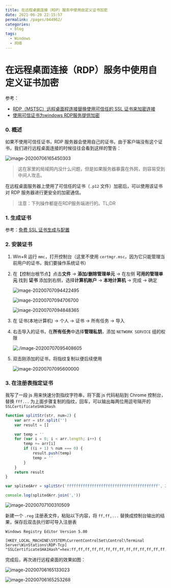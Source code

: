 ```yaml
---
title: 在远程桌面连接（RDP）服务中使用自定义证书加密
date: 2021-06-20 22:15:57
permalink: /pages/044962/
categories:
  - blog
tags:
  - Windows
  - 网络
---
```

# 在远程桌面连接（RDP）服务中使用自定义证书加密

参考：

- [RDP（MSTSC）远程桌面程连接替换使用可信任的 SSL 证书来加密连接](https://vircloud.net/exp/rdp-ssl.html)
- [使用可信证书为windows RDP服务提供加密](https://ngx.hk/2017/01/05/%E4%BD%BF%E7%94%A8%E5%8F%AF%E4%BF%A1%E8%AF%81%E4%B9%A6%E4%B8%BAwindows-rdp%E6%9C%8D%E5%8A%A1%E6%8F%90%E4%BE%9B%E5%8A%A0%E5%AF%86.html)

### 0. 概述

如果不使用可信任证书，RDP 服务器会使用自己的证书，由于客户端没有这个证书，我们进行远程桌面连接的时候往往会看到这样的警告：

![image-20200706165450303](./windows-rdp-ssl.assets/image-20200706165450303.png)

> 这在家里的局域网内没什么问题，但是如果服务器暴露在外网，则容易受到中间人攻击。

在远程桌面服务器上使用了可信任的证书（`.p12` 文件）加密后，可以使用该证书对 RDP 服务器进行更安全的加密通信。

> 注意：下列操作都是在RDP服务端进行的。TL;DR

### 1. 生成证书

参考：[免费 SSL 证书生成与配置](../manual/free-ssl.md)

### 2. 安装证书

1. Win+R 运行 `mmc`，打开控制台（这里不使用 `certmgr.msc`，因为它只能管理当前用户的证书，我们要操作系统证书）

2. 在【控制台根节点】点击**文件** -> **添加/删除管理单元** -> 在左侧 **可用的管理单元** 找到 **证书** 添加到右侧，选择**计算机账户** -> **本地计算机** -> 完成 -> 确定

   ![image-20200707094422495](./windows-rdp-ssl.assets/image-20200707094422495.png)

   ![image-20200707094706700](./windows-rdp-ssl.assets/image-20200707094706700.png)

   ![image-20200707094848365](./windows-rdp-ssl.assets/image-20200707094848365.png)

3. 在 证书(本地计算机) -> 个人 -> 证书 -> 所有任务 -> 导入

4. 右击导入的证书，在**所有任务**中选择**管理私钥**，添加 `NETWORK SERVICE` 组的权限

   ![./image-20200707095408605](./windows-rdp-ssl.assets/image-20200707095408605.png)

5. 双击刚添加的证书，将指纹复制以便后续使用

   ![image-20200707095600000](./windows-rdp-ssl.assets/image-20200707095600000.png)

### 3. 在注册表指定证书

我写了一段 js 用来快速分割指纹字符串，将下面 js 代码粘贴到 Chrome 控制台，替换 `fff...` 为上面步骤复制的指纹，回车，可以输出每两位用逗号隔开的 `SSLCertificateSHA1Hash`

```js
function splitStr(str, num=2) {
    var arr = str.split('')
    var result = []

    var temp = ''
    for (var i = 0; i < arr.length; i++) {
        temp += arr[i]
        if ((i + 1) % num === 0) {
            result.push(temp)
            temp = ''
        }
    }
    return result
}

var splitedArr = splitStr('ffffffffffffffffffffffffffffffffffffffff', 2)

console.log(splitedArr.join(','))
```

![image-20200707100310509](./windows-rdp-ssl.assets/image-20200707100310509.png)

新建一个 `.reg` 注册表文件，粘贴以下内容，将 `ff,ff,...` 替换成控制台输出的结果，保存后双击执行即可导入注册表

```
Windows Registry Editor Version 5.00

[HKEY_LOCAL_MACHINE\SYSTEM\CurrentControlSet\Control\Terminal Server\WinStations\RDP-Tcp]
"SSLCertificateSHA1Hash"=hex:ff,ff,ff,ff,ff,ff,ff,ff,ff,ff,ff,ff,ff,ff,ff,ff,ff,ff,ff,ff
```

完成后，再次进行远程桌面的效果如图：

![image-20200706165133023](./windows-rdp-ssl.assets/image-20200706165133023.png)

![image-20200706165253268](./windows-rdp-ssl.assets/image-20200706165253268.png)
